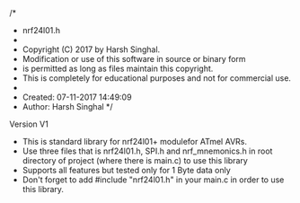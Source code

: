 /*
 * nrf24l01.h
 *
 * Copyright (C) 2017 by Harsh Singhal.
 * Modification or use of this software in source or binary form
 * is permitted as long as files maintain this copyright.
 * This is completely for educational purposes and not for commercial use.
 *
 * Created: 07-11-2017 14:49:09
 * Author: Harsh Singhal
 */

Version V1

* This is standard library for nrf24l01+ modulefor ATmel AVRs.
* Use three files that is nrf24l01.h, SPI.h and nrf_mnemonics.h in root directory of project (where there is main.c) to use this library
* Supports all features but tested only for 1 Byte data only
* Don't forget to add #include "nrf24l01.h" in your main.c in order to use this library.